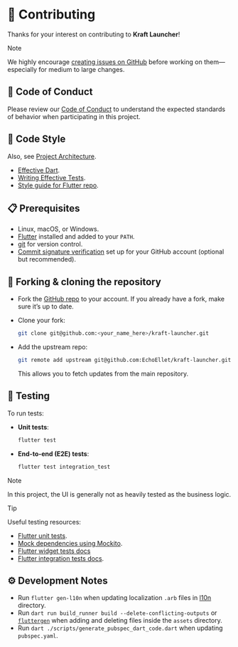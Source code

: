 # 🌱 Contributing

Thanks for your interest on contributing to **Kraft Launcher**!

> [!NOTE]  
> We highly encourage [creating issues on GitHub](https://github.com/EchoEllet/kraft-launcher/issues/new) before working on them—especially for medium to large changes.

## 📜 Code of Conduct

Please review our [Code of Conduct](./CODE_OF_CONDUCT.md) to understand the expected standards of behavior when participating in this project.

## 🎨 Code Style

Also, see [Project Architecture](./docs/ARCHITECTURE.md).

- [Effective Dart](https://dart.dev/effective-dart).
- [Writing Effective Tests](https://github.com/flutter/flutter/blob/master/docs/contributing/testing/Writing-Effective-Tests.md).
- [Style guide for Flutter repo](https://github.com/flutter/flutter/blob/master/docs/contributing/Style-guide-for-Flutter-repo.md).

## 📋 Prerequisites

- Linux, macOS, or Windows.
- [Flutter](https://docs.flutter.dev/get-started/install) installed and added to your `PATH`.
- [git](https://git-scm.com/) for version control.
- [Commit signature verification](https://docs.github.com/en/authentication/managing-commit-signature-verification/about-commit-signature-verification) set up for your GitHub account (optional but recommended).

## 🍴 Forking & cloning the repository

- Fork the [GitHub repo](https://github.com/EchoEllet/kraft-launcher) to your account. If you already have a fork, make sure it’s up to date. 
* Clone your fork:

    ```bash
    git clone git@github.com:<your_name_here>/kraft-launcher.git
    ```

* Add the upstream repo:

    ```bash
    git remote add upstream git@github.com:EchoEllet/kraft-launcher.git
    ```

    This allows you to fetch updates from the main repository.

## 🧪 Testing

To run tests:

* **Unit tests**: 

    ```bash
    flutter test
    ```

* **End-to-end (E2E) tests**: 

    ```bash
    flutter test integration_test
    ```

> [!NOTE]
> In this project, the UI is generally not as heavily tested as the business logic.

> [!TIP]
>  Useful testing resources:
> - [Flutter unit tests](https://docs.flutter.dev/cookbook/testing/unit/introduction).
> - [Mock dependencies using Mockito](https://docs.flutter.dev/cookbook/testing/unit/mocking).
> - [Flutter widget tests docs](https://docs.flutter.dev/cookbook/testing/widget/introduction)
> - [Flutter integration tests docs](https://docs.flutter.dev/testing/integration-tests).

## ⚙️ Development Notes

- Run `flutter gen-l10n` when updating localization `.arb` files in [l10n](./l10n/) directory.
- Run `dart run build_runner build --delete-conflicting-outputs` or [`fluttergen`](https://pub.dev/packages/flutter_gen#usage) when adding and deleting files inside the `assets` directory.
- Run `dart ./scripts/generate_pubspec_dart_code.dart` when updating `pubspec.yaml`.
